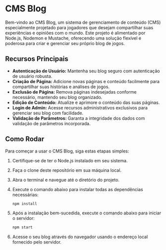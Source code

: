# CMS Blog

Bem-vindo ao CMS Blog, um sistema de gerenciamento de conteúdo (CMS) especialmente projetado para jogadores que desejam compartilhar suas experiências e opiniões com o mundo. Este projeto é alimentado por Node.js, Nodemon e Mustache, oferecendo uma solução flexível e poderosa para criar e gerenciar seu próprio blog de jogos.

## Recursos Principais

- **Autenticação de Usuário:** Mantenha seu blog seguro com autenticação de usuário robusta.
- **Criação de Página:** Adicione novas páginas e conteúdo facilmente para compartilhar suas histórias e análises de jogos.
- **Exclusão de Página:** Remova páginas indesejadas conforme necessário, mantendo seu blog organizado.
- **Edição de Conteúdo:** Atualize e aprimore o conteúdo das suas páginas.
- **Login de Admin:** Acesse recursos administrativos exclusivos para gerenciar seu blog com facilidade.
- **Validação de Parâmetros:** Garanta a integridade dos dados com validação de parâmetros incorporada.

## Como Rodar

Para começar a usar o CMS Blog, siga estas etapas simples:

1. Certifique-se de ter o Node.js instalado em seu sistema.
2. Faça o clone deste repositório em sua máquina local.
3. Abra o terminal e navegue até o diretório do projeto.
4. Execute o comando abaixo para instalar todas as dependências necessárias:

   ```bash
   npm install
   ```
5. Após a instalação bem-sucedida, execute o comando abaixo para iniciar o servidor:

   ```bash
   npm start
   ```

6. Acesse o seu blog através do navegador usando o endereço local fornecido pelo servidor.

